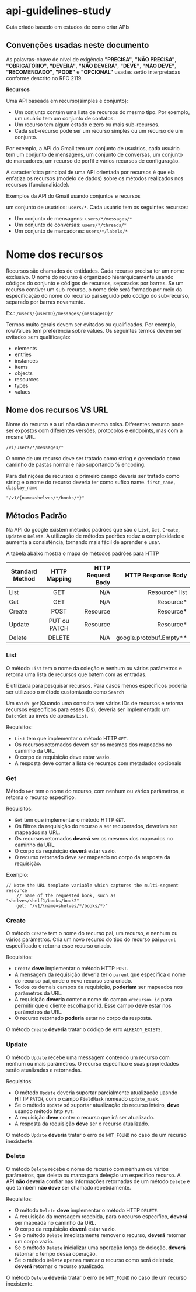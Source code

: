 # api-guidelines-study
Guia criado basedo em estudos de como criar APIs

## Convenções usadas neste documento
As palavras-chave de nível de exigência **"PRECISA"**, **"NÃO PRECISA"**, **"OBRIGATÓRIO"**, **"DEVERÁ"**, **"NÃO DEVERÁ"**, **"DEVE"**, **"NÃO DEVE"**, **"RECOMENDADO"**, **"PODE"** e **"OPCIONAL"** usadas serão interpretadas conforme descrito no RFC 2119.

**Recursos**

 Uma API baseada em recurso(simples e conjunto):
- Um conjunto contém uma lista de recursos do mesmo tipo. Por exemplo, um usuário tem um conjunto de contatos.
- Um recurso tem algum estado e zero ou mais sub-recursos. 
- Cada sub-recurso pode ser um recurso simples ou um recurso de um conjunto.

Por exemplo, a API do Gmail tem um conjunto de usuários, cada usuário tem um conjunto de mensagens, um conjunto de conversas, um conjunto de marcadores, um recurso de perfil e vários recursos de configuração.

A característica principal de uma API orientada por recursos é que ela enfatiza os recursos (modelo de dados) sobre os métodos realizados nos recursos (funcionalidade).

Exemplos da API do Gmail usando conjuntos e recursos

um conjunto de usuários: `users/*`. Cada usuário tem os seguintes recursos:
* Um conjunto de mensagens: `users/*/messages/*`
* Um conjunto de conversas: `users/*/threads/*`
* Um conjunto de marcadores: `users/*/labels/*`

# Nome dos recursos
Recursos são chamados de entidades. Cada recurso precisa ter um nome exclusivo. O nome do recurso é organizado hierarquicamente usando códigos do conjunto e códigos de recursos, separados por barras. Se um recurso contiver um sub-recurso, o nome dele será formado por meio da especificação do nome do recurso pai seguido pelo código do sub-recurso, separado por barras novamente.

Ex.:
`/users/{userID}/messages/{messageID}/`

Termos muito gerais devem ser evitados ou qualificados. Por exemplo, 
rowValues tem preferência sobre values. Os seguintes termos devem ser evitados sem qualificação:
- elements
- entries
- instances
- items
- objects
- resources
- types
- values

## Nome dos recursos VS URL
Nome do recurso e a url não são a mesma coisa. Diferentes recurso pode ser expostos com diferentes versões, protocolos e endpoints, mas com a mesma URL. 

`/v1/users/*/messages/*`

O nome de um recurso deve ser tratado como string e gerenciado como caminho de pastas normal e não suportando % encoding.

Para definições de recursos o primeiro campo deveria ser tratado como string e o nome do recurso deveria ter como sufixo name.
`first_name, display_name`

`"/v1/{name=shelves/*/books/*}"`

## Métodos Padrão
Na API do google existem métodos padrões que são o `List`, `Get`, `Create`, `Update` e `Delete`. A utilização de métodos padrões reduz a complexidade e aumenta a consistência, tornando mais fácil de aprender e usar.

A tabela abaixo mostra o mapa de métodos padrões para HTTP

| Standard Method | 	HTTP Mapping | 	HTTP Request Body |	HTTP Response Body |
|-----------------|:--------------:|-------------------:|-------------------:|
| List | GET <collection URL> | N/A | Resource* list|
| Get | GET <resource URL> | N/A | Resource*|
| Create | POST <collection URL> | Resource | Resource*|
| Update | PUT ou PATCH <resource URL> | Resource | Resource*|
| Delete | DELETE <resource URL> | N/A | google.protobuf.Empty**|

### List

O método `List` tem o nome da coleção e nenhum ou vários parâmetros e retorna uma lista de recursos que batem com as entradas.

É utilizada para pesquisar recursos. Para casos menos especificos poderia ser utilizado o método customizado como `Search`

Um `Batch get`(Quando uma consulta tem vários IDs de recursos e retorna recursos específicos para esses IDs), deveria ser implementado um `BatchGet` ao invés de apenas `List`.

Requisitos:
* `List` tem que implementar o método HTTP `GET`.
* Os recursos retornados devem ser os mesmos dos mapeados no caminho da URL.
* O corpo da requisição deve estar vazio.
* A resposta deve conter a lista de recursos com metadados opcionais

### Get

Método `Get` tem o nome do recurso, com nenhum ou vários parâmetros, e retorna o recurso específico.

Requisitos: 
* `Get` tem que implementar o método HTTP `GET`.
* Os filtros da requisição do recurso a ser recuperados, deveriam ser mapeados na URL.
* Os recursos retornados **deverá** ser os mesmos dos mapeados no caminho da URL.
* O corpo da requisição **deverá** estar vazio.
* O recurso retornado deve ser mapeado no corpo da resposta da requisição.

Exemplo:

```
// Note the URL template variable which captures the multi-segment resource
    // name of the requested book, such as "shelves/shelf1/books/book2"
    get: "/v1/{name=shelves/*/books/*}"
```

### Create
O método `Create` tem o nome do recurso pai, um recurso, e nenhum ou vários parâmetros. Cria um novo recurso do tipo do recurso pai `parent` especificado e retorna esse recurso criado.

Requisitos: 
* `Create` **deve** implementar o método HTTP `POST`.
* A mensagem da requisição deveria ter o `parent` que especifica o nome do recurso pai, onde o novo recurso será criado.
* Todos os demais campos da requisição, **poderiam** ser mapeados nos parâmetros da URL.
* A requisição **deveria** conter o nome do campo `<recurso>_id` para permitir que o cliente escolha por id. Esse campo **deve** estar nos parâmetros da URL.
* O recurso retornado **poderia** estar no corpo da resposta.

O método `Create` **deveria** tratar o código de erro `ALREADY_EXISTS`.

### Update
O método `Update` recebe uma messagem contendo um recurso com nenhum ou mais parâmetros. O recurso específico e suas propriedades serão atualizadas e retornadas.

Requisitos: 
* O método `Update` deveria suportar parcialmente atualização uasndo HTTP `PATCH`, com o campo `FieldMask` nomeado `update_mask`.
* Se o método `Update` só suportar atualização do recurso inteiro, **deve** usando método http `PUT`.
* A requisição **deve** conter o recurso que irá ser atualizado.
* A resposta da requisição **deve** ser o recurso atualizado.

O método `Update` **deveria** tratar o erro de `NOT_FOUND` no caso de um recurso inexistente.

### Delete
O método `Delete` recebe o nome do recurso com nenhum ou vários parâmetros, que deleta ou marca para deleção um específico recurso.
A API **não deveria** confiar nas informações retornadas de um método `Delete` e que também **não deve** ser chamado repetidamente.

Requisitos:
* O método `Delete` **deve** implementar o método HTTP `DELETE`.
* A requisição da mensagem recebida, para o recurso específico, **deverá** ser mapeada no caminho da URL.
* O corpo da requisição **deverá** estar vazio.
* Se o método `Delete` imediatamente remover o recurso, **deverá** retornar um corpo vazio.
* Se o método `Delete` inicializar uma operação longa de deleção, **deverá** retornar o tempo dessa operação.
* Se o método `Delete` apenas marcar o recurso como será deletado, **deverá** retornar o recurso atualizado.

O método `Delete` **deveria** tratar o erro de `NOT_FOUND` no caso de um recurso inexistente.